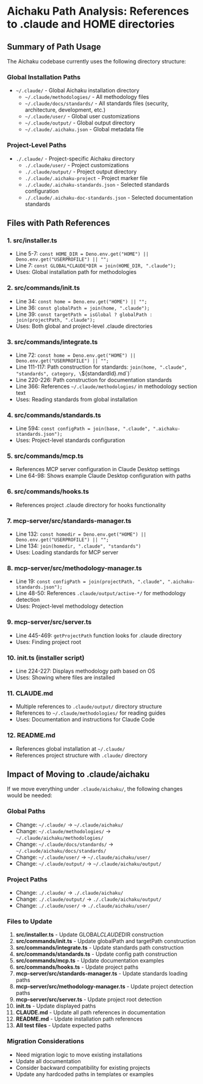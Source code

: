 # Aichaku Path Analysis: References to .claude and HOME directories

## Summary of Path Usage

The Aichaku codebase currently uses the following directory structure:

### Global Installation Paths

- `~/.claude/` - Global Aichaku installation directory
  - `~/.claude/methodologies/` - All methodology files
  - `~/.claude/docs/standards/` - All standards files (security, architecture,
    development, etc.)
  - `~/.claude/user/` - Global user customizations
  - `~/.claude/output/` - Global output directory
  - `~/.claude/.aichaku.json` - Global metadata file

### Project-Level Paths

- `./.claude/` - Project-specific Aichaku directory
  - `./.claude/user/` - Project customizations
  - `./.claude/output/` - Project output directory
  - `./.claude/.aichaku-project` - Project marker file
  - `./.claude/.aichaku-standards.json` - Selected standards configuration
  - `./.claude/.aichaku-doc-standards.json` - Selected documentation standards

## Files with Path References

### 1. **src/installer.ts**

- Line 5-7:
  `const HOME_DIR = Deno.env.get("HOME") || Deno.env.get("USERPROFILE") || "";`
- Line 7: `const GLOBAL*CLAUDE*DIR = join(HOME_DIR, ".claude");`
- Uses: Global installation path for methodologies

### 2. **src/commands/init.ts**

- Line 34: `const home = Deno.env.get("HOME") || "";`
- Line 36: `const globalPath = join(home, ".claude");`
- Line 39:
  `const targetPath = isGlobal ? globalPath : join(projectPath, ".claude");`
- Uses: Both global and project-level .claude directories

### 3. **src/commands/integrate.ts**

- Line 72:
  `const home = Deno.env.get("HOME") || Deno.env.get("USERPROFILE") || "";`
- Line 111-117: Path construction for standards:
  `join(home, ".claude", "standards", category, \`${standardId}.md\`)`
- Line 220-226: Path construction for documentation standards
- Line 366: References `~/.claude/methodologies/` in methodology section text
- Uses: Reading standards from global installation

### 4. **src/commands/standards.ts**

- Line 594:
  `const configPath = join(base, ".claude", ".aichaku-standards.json");`
- Uses: Project-level standards configuration

### 5. **src/commands/mcp.ts**

- References MCP server configuration in Claude Desktop settings
- Line 64-98: Shows example Claude Desktop configuration with paths

### 6. **src/commands/hooks.ts**

- References project .claude directory for hooks functionality

### 7. **mcp-server/src/standards-manager.ts**

- Line 132:
  `const homedir = Deno.env.get("HOME") || Deno.env.get("USERPROFILE") || "";`
- Line 134: `join(homedir, ".claude", "standards")`
- Uses: Loading standards for MCP server

### 8. **mcp-server/src/methodology-manager.ts**

- Line 19:
  `const configPath = join(projectPath, ".claude", ".aichaku-standards.json");`
- Line 48-50: References `.claude/output/active-*/` for methodology detection
- Uses: Project-level methodology detection

### 9. **mcp-server/src/server.ts**

- Line 445-469: `getProjectPath` function looks for .claude directory
- Uses: Finding project root

### 10. **init.ts** (installer script)

- Line 224-227: Displays methodology path based on OS
- Uses: Showing where files are installed

### 11. **CLAUDE.md**

- Multiple references to `.claude/output/` directory structure
- References to `~/.claude/methodologies/` for reading guides
- Uses: Documentation and instructions for Claude Code

### 12. **README.md**

- References global installation at `~/.claude/`
- References project structure with `.claude/` directory

## Impact of Moving to .claude/aichaku

If we move everything under `.claude/aichaku/`, the following changes would be
needed:

### Global Paths

- Change: `~/.claude/` → `~/.claude/aichaku/`
- Change: `~/.claude/methodologies/` → `~/.claude/aichaku/methodologies/`
- Change: `~/.claude/docs/standards/` → `~/.claude/aichaku/docs/standards/`
- Change: `~/.claude/user/` → `~/.claude/aichaku/user/`
- Change: `~/.claude/output/` → `~/.claude/aichaku/output/`

### Project Paths

- Change: `./.claude/` → `./.claude/aichaku/`
- Change: `./.claude/output/` → `./.claude/aichaku/output/`
- Change: `./.claude/user/` → `./.claude/aichaku/user/`

### Files to Update

1. **src/installer.ts** - Update GLOBAL*CLAUDE*DIR construction
2. **src/commands/init.ts** - Update globalPath and targetPath construction
3. **src/commands/integrate.ts** - Update standards path construction
4. **src/commands/standards.ts** - Update config path construction
5. **src/commands/mcp.ts** - Update documentation examples
6. **src/commands/hooks.ts** - Update project paths
7. **mcp-server/src/standards-manager.ts** - Update standards loading paths
8. **mcp-server/src/methodology-manager.ts** - Update project detection paths
9. **mcp-server/src/server.ts** - Update project root detection
10. **init.ts** - Update displayed paths
11. **CLAUDE.md** - Update all path references in documentation
12. **README.md** - Update installation path references
13. **All test files** - Update expected paths

### Migration Considerations

- Need migration logic to move existing installations
- Update all documentation
- Consider backward compatibility for existing projects
- Update any hardcoded paths in templates or examples
